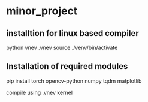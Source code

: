 # minor_project


## installtion for linux based compiler 

python vnev .vnev
source ./venv/bin/activate

## Installation of required modules 
pip install torch opencv-python numpy tqdm matplotlib

compile using .vnev kernel 


